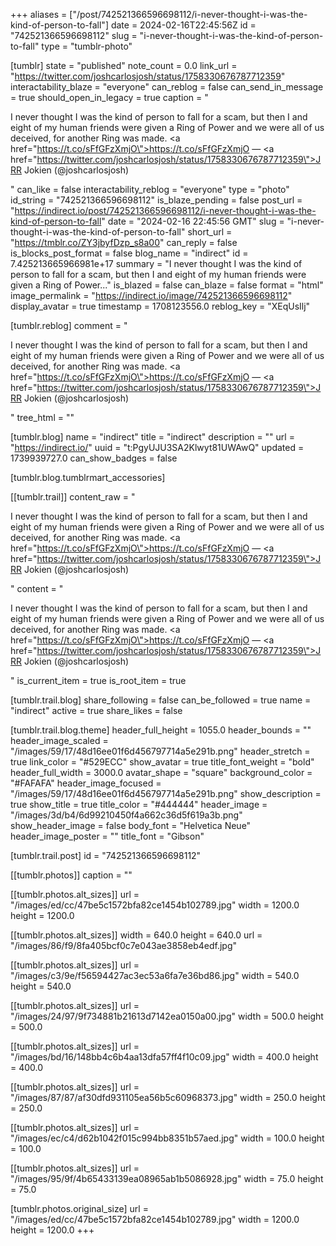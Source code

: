 +++
aliases = ["/post/742521366596698112/i-never-thought-i-was-the-kind-of-person-to-fall"]
date = 2024-02-16T22:45:56Z
id = "742521366596698112"
slug = "i-never-thought-i-was-the-kind-of-person-to-fall"
type = "tumblr-photo"

[tumblr]
state = "published"
note_count = 0.0
link_url = "https://twitter.com/joshcarlosjosh/status/1758330676787712359"
interactability_blaze = "everyone"
can_reblog = false
can_send_in_message = true
should_open_in_legacy = true
caption = "<p>I never thought I was the kind of person to fall for a scam, but then I and eight of my human friends were given a Ring of Power and we were all of us deceived, for another Ring was made. <a href=\"https://t.co/sFfGFzXmjO\">https://t.co/sFfGFzXmjO</a> — <a href=\"https://twitter.com/joshcarlosjosh/status/1758330676787712359\">JRR Jokien (@joshcarlosjosh)</a></p>"
can_like = false
interactability_reblog = "everyone"
type = "photo"
id_string = "742521366596698112"
is_blaze_pending = false
post_url = "https://indirect.io/post/742521366596698112/i-never-thought-i-was-the-kind-of-person-to-fall"
date = "2024-02-16 22:45:56 GMT"
slug = "i-never-thought-i-was-the-kind-of-person-to-fall"
short_url = "https://tmblr.co/ZY3jbyfDzp_s8a00"
can_reply = false
is_blocks_post_format = false
blog_name = "indirect"
id = 7.425213665966981e+17
summary = "I never thought I was the kind of person to fall for a scam, but then I and eight of my human friends were given a Ring of Power..."
is_blazed = false
can_blaze = false
format = "html"
image_permalink = "https://indirect.io/image/742521366596698112"
display_avatar = true
timestamp = 1708123556.0
reblog_key = "XEqUsIlj"

[tumblr.reblog]
comment = "<p>I never thought I was the kind of person to fall for a scam, but then I and eight of my human friends were given a Ring of Power and we were all of us deceived, for another Ring was made. <a href=\"https://t.co/sFfGFzXmjO\">https://t.co/sFfGFzXmjO</a> — <a href=\"https://twitter.com/joshcarlosjosh/status/1758330676787712359\">JRR Jokien (@joshcarlosjosh)</a></p>"
tree_html = ""

[tumblr.blog]
name = "indirect"
title = "indirect"
description = ""
url = "https://indirect.io/"
uuid = "t:PgyUJU3SA2Klwyt81UWAwQ"
updated = 1739939727.0
can_show_badges = false

[tumblr.blog.tumblrmart_accessories]

[[tumblr.trail]]
content_raw = "<p>I never thought I was the kind of person to fall for a scam, but then I and eight of my human friends were given a Ring of Power and we were all of us deceived, for another Ring was made. <a href=\"https://t.co/sFfGFzXmjO\">https://t.co/sFfGFzXmjO</a> — <a href=\"https://twitter.com/joshcarlosjosh/status/1758330676787712359\">JRR Jokien (@joshcarlosjosh)</a></p>"
content = "<p>I never thought I was the kind of person to fall for a scam, but then I and eight of my human friends were given a Ring of Power and we were all of us deceived, for another Ring was made. <a href=\"https://t.co/sFfGFzXmjO\">https://t.co/sFfGFzXmjO</a> &mdash; <a href=\"https://twitter.com/joshcarlosjosh/status/1758330676787712359\">JRR Jokien (@joshcarlosjosh)</a></p>"
is_current_item = true
is_root_item = true

[tumblr.trail.blog]
share_following = false
can_be_followed = true
name = "indirect"
active = true
share_likes = false

[tumblr.trail.blog.theme]
header_full_height = 1055.0
header_bounds = ""
header_image_scaled = "/images/59/17/48d16ee01f6d456797714a5e291b.png"
header_stretch = true
link_color = "#529ECC"
show_avatar = true
title_font_weight = "bold"
header_full_width = 3000.0
avatar_shape = "square"
background_color = "#FAFAFA"
header_image_focused = "/images/59/17/48d16ee01f6d456797714a5e291b.png"
show_description = true
show_title = true
title_color = "#444444"
header_image = "/images/3d/b4/6d99210450f4a662c36d5f619a3b.png"
show_header_image = false
body_font = "Helvetica Neue"
header_image_poster = ""
title_font = "Gibson"

[tumblr.trail.post]
id = "742521366596698112"

[[tumblr.photos]]
caption = ""

[[tumblr.photos.alt_sizes]]
url = "/images/ed/cc/47be5c1572bfa82ce1454b102789.jpg"
width = 1200.0
height = 1200.0

[[tumblr.photos.alt_sizes]]
width = 640.0
height = 640.0
url = "/images/86/f9/8fa405bcf0c7e043ae3858eb4edf.jpg"

[[tumblr.photos.alt_sizes]]
url = "/images/c3/9e/f56594427ac3ec53a6fa7e36bd86.jpg"
width = 540.0
height = 540.0

[[tumblr.photos.alt_sizes]]
url = "/images/24/97/9f734881b21613d7142ea0150a00.jpg"
width = 500.0
height = 500.0

[[tumblr.photos.alt_sizes]]
url = "/images/bd/16/148bb4c6b4aa13dfa57ff4f10c09.jpg"
width = 400.0
height = 400.0

[[tumblr.photos.alt_sizes]]
url = "/images/87/87/af30dfd931105ea56b5c60968373.jpg"
width = 250.0
height = 250.0

[[tumblr.photos.alt_sizes]]
url = "/images/ec/c4/d62b1042f015c994bb8351b57aed.jpg"
width = 100.0
height = 100.0

[[tumblr.photos.alt_sizes]]
url = "/images/95/9f/4b65433139ea08965ab1b5086928.jpg"
width = 75.0
height = 75.0

[tumblr.photos.original_size]
url = "/images/ed/cc/47be5c1572bfa82ce1454b102789.jpg"
width = 1200.0
height = 1200.0
+++
